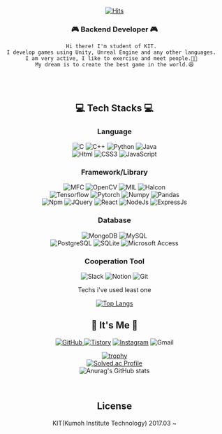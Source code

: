 
<!-- ![header](https://capsule-render.vercel.app/api?type=waving&color=FFA500&height=200&descAlign=50&fontAlign=50&section=header&text=LEEJISU&fontSize=65&fontColor=2E2E2E&animation=twinkling)  

![matrix](https://user-images.githubusercontent.com/11794584/184528890-6d77e011-d607-421c-9ce4-39d19d242491.gif) -->

<div align="center">

[![Hits](https://hits.seeyoufarm.com/api/count/incr/badge.svg?url=https%3A%2F%2Fgithub.com%2Fjisulee42%2Fhit-counter&count_bg=%23EF98D9&title_bg=%23555555&icon=&icon_color=%23E7E7E7&title=hits&edge_flat=false)](https://hits.seeyoufarm.com)
    
### 🎮 Backend Developer 🎮
    Hi there! I'm student of KIT.  
    I develop games using Unity, Unreal Engine and any other languages.  
    I am very active, I like to exercise and meet people.🦾🥂  
    My dream is to create the best game in the world.😆
<br/><br/>
    
## 💻 Tech Stacks 💻
### Language
<img alt="C" src="https://img.shields.io/badge/C-A8B9CC.svg?&style=for-the-badge&logo=C&logoColor=white"/>
<img alt="C++" src ="https://img.shields.io/badge/C++-00599C.svg?&style=for-the-badge&logo=C%2B%2B&logoColor=white"/>  
<img alt="Python" src="https://img.shields.io/badge/Python-3776AB.svg?&style=for-the-badge&logo=Python&logoColor=white"/>
<img alt="Java" src ="https://img.shields.io/badge/JAVA-007396.svg?&style=for-the-badge&logo=Java&logoColor=white"/> </br>
<img alt="Html" src ="https://img.shields.io/badge/HTML-E34F26.svg?&style=for-the-badge&logo=HTML5&logoColor=white"/> 
<img alt="CSS3" src ="https://img.shields.io/badge/CSS3-FF9933.svg?&style=for-the-badge&logo=CSS3&logoColor=white"/>  
<img alt="JavaScript" src ="https://img.shields.io/badge/JavaScript-F7DF1E.svg?&style=for-the-badge&logo=JavaScript&logoColor=white"/>

### Framework/Library   
<img alt="MFC" src ="https://img.shields.io/badge/MFC-5E5E5E.svg?&style=for-the-badge&logo=MFC&logoColor=white"/> 
<img alt="OpenCV" src ="https://img.shields.io/badge/OpenCV-blue.svg?&style=for-the-badge&logo=OpenCV&logoColor=white"/> 
<img alt="MIL" src ="https://img.shields.io/badge/mil-yellow.svg?&style=for-the-badge&logo=MIL&logoColor=white"/>
<img alt="Halcon" src ="https://img.shields.io/badge/Halcon-000066.svg?&style=for-the-badge&logo=Halcon&logoColor=white"/> </br>
<img alt="Tensorflow" src ="https://img.shields.io/badge/Tensorflow-orange.svg?&style=for-the-badge&logo=Tensorflow&logoColor=white"/>
<img alt="Pytorch" src ="https://img.shields.io/badge/Pytorch-CB3837.svg?&style=for-the-badge&logo=Pytorch&logoColor=white"/>
<img alt="Numpy" src ="https://img.shields.io/badge/Numpy-013243.svg?&style=for-the-badge&logo=Numpy&logoColor=white"/>
<img alt="Pandas" src ="https://img.shields.io/badge/Pandas-150458.svg?&style=for-the-badge&logo=Pandas&logoColor=white"/> </br>   
<img alt="Npm" src ="https://img.shields.io/badge/npm-CB3837.svg?&style=for-the-badge&logo=npm&logoColor=white"/>
<img alt="JQuery" src ="https://img.shields.io/badge/JQuery-0769AD.svg?&style=for-the-badge&logo=JQuery&logoColor=white"/> 
<img alt="React" src ="https://img.shields.io/badge/React-61DAFB.svg?&style=for-the-badge&logo=React&logoColor=white"/>  
<img alt="NodeJs" src="https://img.shields.io/badge/Node.js-339933?style=for-the-badge&logo=Node.js&logoColor=white"/>
<img alt="ExpressJs" src="https://img.shields.io/badge/Express.js-A8B9CC?style=for-the-badge&logo=Node.js&logoColor=white"/>     
<br/>

### Database
<img alt="MongoDB" src="https://img.shields.io/badge/MongoDB-47A248?style=for-the-badge&logo=MongoDB&logoColor=white"/>
<img alt="MySQL" src="https://img.shields.io/badge/MySQL-4479A1?style=for-the-badge&logo=MySQL&logoColor=white"/> </br>
<img alt="PostgreSQL" src="https://img.shields.io/badge/PostgreSQL-003B57?style=for-the-badge&logo=PostgreSQL&logoColor=white"/> 
<img alt="SQLite" src="https://img.shields.io/badge/SQLite-4169E1?style=for-the-badge&logo=SQLite&logoColor=white"/> 
<img alt="Microsoft Access" src="https://img.shields.io/badge/Microsoft Access-A4373A?style=for-the-badge&logo=Microsoft Access&logoColor=white"/> </br>

### Cooperation Tool
<img alt="Slack" src="https://img.shields.io/badge/Slack-4A154B?style=for-the-badge&logo=Slack&logoColor=white"/>
<img alt="Notion" src="https://img.shields.io/badge/Notion-000000?style=for-the-badge&logo=Notion&logoColor=white"/>
<img alt="Git" src="https://img.shields.io/badge/Git-F05032?style=for-the-badge&logo=Git&logoColor=white"/>

Techs i've used least one <br/> 


[![Top Langs](https://github-readme-stats.vercel.app/api/top-langs/?username=jisulee42&layout=compact)](https://github.com/anuraghazra/github-readme-stats)
<br/>


## 🌹 It's Me 🌹
<a href = "https://github.com/jisulee42"><img alt="GitHub" src ="https://img.shields.io/badge/GitHub-181717.svg?&style=for-the-badge&logo=GitHub&logoColor=white"/>
</a> <a href = "https://kimasill.tistory.com/"> <img alt="Tistory" src ="https://img.shields.io/badge/Tistory-orange.svg?&style=for-the-badge"/></a>
</a> <a href = "https://instagram.com/kimasill"> <img alt="Instagram" src ="https://img.shields.io/badge/Instagram-E4405F.svg?&style=for-the-badge&logo=Instagram&logoColor=white"/></a>
<img alt="Gmail" src 
="https://img.shields.io/badge/leejisu1584@gmail.com-EA4335.svg?&style=for-the-badge&logo=Gmail&logoColor=white"/>


[![trophy](https://github-profile-trophy.vercel.app/?username=jisulee42)](https://github.com/ryo-ma/github-profile-trophy) <br/>
[![Solved.ac Profile](http://mazassumnida.wtf/api/v2/generate_badge?boj=ljs3229)](https://solved.ac/ljs3229/) <br/>
![Anurag's GitHub stats](https://github-readme-stats.vercel.app/api?username=jisulee42&show_icons=true&theme=radical)<br/>

<br/>

## License

KIT(Kumoh Institute Technology) 2017.03 ~
</div> 
